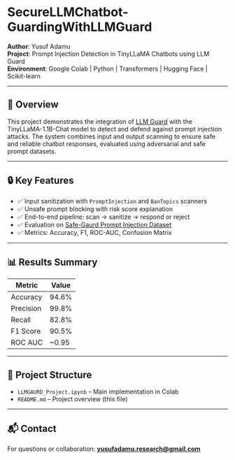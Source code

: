 
# SecureLLMChatbot-GuardingWithLLMGuard

**Author**: Yusuf Adamu  
**Project**: Prompt Injection Detection in TinyLLaMA Chatbots using LLM Guard  
**Environment**: Google Colab | Python | Transformers | Hugging Face | Scikit-learn

---

## 🚀 Overview

This project demonstrates the integration of [LLM Guard](https://github.com/protectai/llm-guard) with the TinyLLaMA-1.1B-Chat model to detect and defend against prompt injection attacks. The system combines input and output scanning to ensure safe and reliable chatbot responses, evaluated using adversarial and safe prompt datasets.

---

## 🔒 Key Features

- ✅ Input sanitization with `PromptInjection` and `BanTopics` scanners
- ✅ Unsafe prompt blocking with risk score explanation
- ✅ End-to-end pipeline: scan → sanitize → respond or reject
- ✅ Evaluation on [Safe-Gaurd Prompt Injection Dataset](https://huggingface.co/datasets/xTRam1/safe-guard-prompt-injection)
- ✅ Metrics: Accuracy, F1, ROC-AUC, Confusion Matrix

---

## 📊 Results Summary

| Metric       | Value      |
|--------------|------------|
| Accuracy     | 94.6%      |
| Precision    | 99.8%      |
| Recall       | 82.8%      |
| F1 Score     | 90.5%      |
| ROC AUC      | ~0.95      |

---

## 📁 Project Structure

- `LLMGAURD_Project.ipynb` – Main implementation in Colab
- `README.md` – Project overview (this file)

---

## 📬 Contact

For questions or collaboration: **yusufadamu.research@gmail.com**
